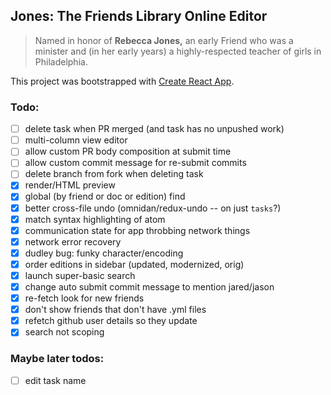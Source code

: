 ## Jones: The Friends Library Online Editor

> Named in honor of **Rebecca Jones,** an early Friend who was a minister and (in her
> early years) a highly-respected teacher of girls in Philadelphia.

This project was bootstrapped with
[Create React App](https://github.com/facebook/create-react-app).

### Todo:

- [ ] delete task when PR merged (and task has no unpushed work)
- [ ] multi-column view editor
- [ ] allow custom PR body composition at submit time
- [ ] allow custom commit message for re-submit commits
- [ ] delete branch from fork when deleting task
- [x] render/HTML preview
- [x] global (by friend or doc or edition) find
- [x] better cross-file undo (omnidan/redux-undo -- on just `tasks`?)
- [x] match syntax highlighting of atom
- [x] communication state for app throbbing network things
- [x] network error recovery
- [x] dudley bug: funky character/encoding
- [x] order editions in sidebar (updated, modernized, orig)
- [x] launch super-basic search
- [x] change auto submit commit message to mention jared/jason
- [x] re-fetch look for new friends
- [x] don't show friends that don't have .yml files
- [x] refetch github user details so they update
- [x] search not scoping

### Maybe later todos:

- [ ] edit task name
